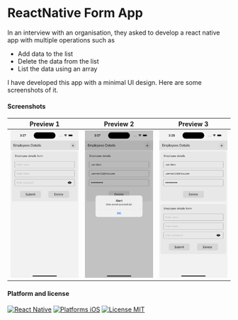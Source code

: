 # ReactNative Form App

In an interview with an organisation, they asked to develop a react native app with multiple operations such as
- Add data to the list
- Delete the data from the list
- List the data using an array

I have developed this app with a minimal UI design. Here are some screenshots of it.

#### Screenshots

|   Preview 1   |   Preview 2   |   Preview 3   |
| ------------- | ------------- | ------------- |
| ![](https://github.com/kishanbarmawala/ReactNativeInterview/blob/main/screenshots/ss-1.png)  |  ![](https://github.com/kishanbarmawala/ReactNativeInterview/blob/main/screenshots/ss-2.png)  |  ![](https://github.com/kishanbarmawala/ReactNativeInterview/blob/main/screenshots/ss-3.png)

#### Platform and license
[![React Native](https://img.shields.io/badge/React-Native-orange.svg)]([https://reactnative.dev/])
[![Platforms iOS](https://img.shields.io/badge/Javascript-purple.svg)](https://www.javascript.com/)
[![License MIT](https://img.shields.io/badge/License-MIT-green.svg?style=flat)](https://opensource.org/licenses/MIT)
